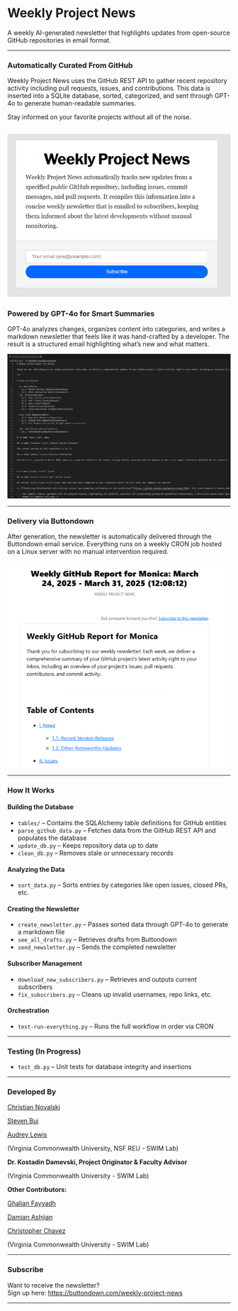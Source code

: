 # Weekly Project News

A weekly AI-generated newsletter that highlights updates from open-source GitHub repositories in email format. 

---

### Automatically Curated From GitHub  
Weekly Project News uses the GitHub REST API to gather recent repository activity including pull requests, issues, and contributions. This data is inserted into a SQLite database, sorted, categorized, and sent through GPT-4o to generate human-readable summaries.

Stay informed on your favorite projects without all of the noise.


![Newsletter Sign-Up Screen](/screenshots/newsletterSignup.PNG)
---

### Powered by GPT-4o for Smart Summaries  
GPT-4o analyzes changes, organizes content into categories, and writes a markdown newsletter that feels like it was hand-crafted by a developer. The result is a structured email highlighting what’s new and what matters.


![Newsletter Draft Screenshot](/screenshots/newsletterMarkdown.PNG)

---

### Delivery via Buttondown  
After generation, the newsletter is automatically delivered through the Buttondown email service. Everything runs on a weekly CRON job hosted on a Linux server with no manual intervention required.


![Newsletter Email Screenshot](/screenshots/newsletterEmail.PNG)

---

### How It Works

#### Building the Database
- `tables/` – Contains the SQLAlchemy table definitions for GitHub entities  
- `parse_github_data.py` – Fetches data from the GitHub REST API and populates the database  
- `update_db.py` – Keeps repository data up to date  
- `clean_db.py` – Removes stale or unnecessary records  

#### Analyzing the Data
- `sort_data.py` – Sorts entries by categories like open issues, closed PRs, etc.  

#### Creating the Newsletter
- `create_newsletter.py` – Passes sorted data through GPT-4o to generate a markdown file  
- `see_all_drafts.py` – Retrieves drafts from Buttondown  
- `send_newsletter.py` – Sends the completed newsletter  

#### Subscriber Management
- `download_new_subscribers.py` – Retrieves and outputs current subscribers  
- `fix_subscribers.py` – Cleans up invalid usernames, repo links, etc.  

#### Orchestration
- `test-run-everything.py` – Runs the full workflow in order via CRON  

---

### Testing (In Progress)
- `test_db.py` – Unit tests for database integrity and insertions

---

### Developed By  

[Christian Novalski](https://www.linkedin.com/in/christian-novalski/)

[Steven Bui](https://www.linkedin.com/in/stevenbui-swe/)

[Audrey Lewis](https://www.linkedin.com/in/audreyalewis/)

(Virginia Commonwealth University, NSF REU - SWIM Lab)  


**Dr. Kostadin Damevski, Project Originator & Faculty Advisor**

(Virginia Commonwealth University - SWIM Lab)


**Other Contributors:**  


[Ghalian Fayyadh](https://www.linkedin.com/in/ghalian-fayyadh/)

[Damian Ashjian](https://www.linkedin.com/in/damianashjian/)

[Christopher Chavez](https://www.linkedin.com/in/christopher-ignatius-chavez/)

(Virginia Commonwealth University - SWIM Lab)

---

### Subscribe  
Want to receive the newsletter?  
Sign up here: https://buttondown.com/weekly-project-news

---
